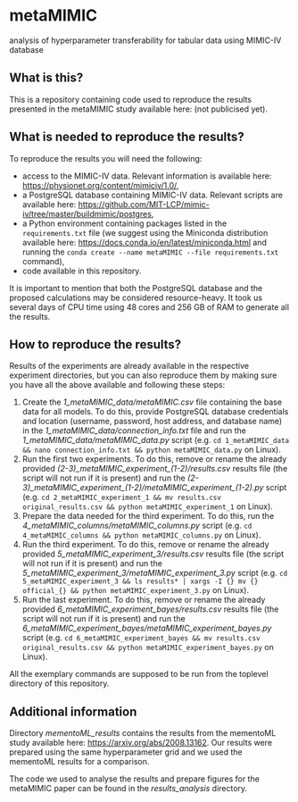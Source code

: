 # metaMIMIC

analysis of hyperparameter transferability for tabular data using MIMIC-IV database

## What is this?

This is a repository containing code used to reproduce the results presented in the metaMIMIC study available here: (not publicised yet).

## What is needed to reproduce the results?

To reproduce the results you will need the following:

* access to the MIMIC-IV data. Relevant information is available here: https://physionet.org/content/mimiciv/1.0/,
* a PostgreSQL database containing MIMIC-IV data. Relevant scripts are available here: https://github.com/MIT-LCP/mimic-iv/tree/master/buildmimic/postgres,
* a Python environment containing packages listed in the `requirements.txt` file (we suggest using the Miniconda distribution available here: https://docs.conda.io/en/latest/miniconda.html and running the `conda create --name metaMIMIC --file requirements.txt` command),
* code available in this repository.

It is important to mention that both the PostgreSQL database and the proposed calculations may be considered resource-heavy. It took us several days of CPU time using 48 cores and 256 GB of RAM to generate all the results.

## How to reproduce the results?

Results of the experiments are already available in the respective experiment directories, but you can also reproduce them by making sure you have all the above available and following these steps:

1. Create the *1_metaMIMIC_data/metaMIMIC.csv* file containing the base data for all models. To do this, provide PostgreSQL database credentials and location (username, password, host address, and database name) in the *1_metaMIMIC_data/connection_info.txt* file and run the *1_metaMIMIC_data/metaMIMIC_data.py* script (e.g. `cd 1_metaMIMIC_data && nano connection_info.txt && python metaMIMIC_data.py` on Linux).
2. Run the first two experiments. To do this, remove or rename the already provided *(2-3)\_metaMIMIC_experiment_(1-2)/results.csv* results file (the script will not run if it is present) and run the *(2-3)\_metaMIMIC_experiment_(1-2)/metaMIMIC_experiment_(1-2).py* script (e.g. `cd 2_metaMIMIC_experiment_1 && mv results.csv original_results.csv && python metaMIMIC_experiment_1` on Linux).
3. Prepare the data needed for the third experiment. To do this, run the *4_metaMIMIC_columns/metaMIMIC_columns.py* script (e.g. `cd 4_metaMIMIC_columns && python metaMIMIC_columns.py` on Linux).
4. Run the third experiment. To do this, remove or rename the already provided *5\_metaMIMIC_experiment_3/results.csv* results file (the script will not run if it is present) and run the *5\_metaMIMIC_experiment_3/metaMIMIC_experiment_3.py* script (e.g. `cd 5_metaMIMIC_experiment_3 && ls results* | xargs -I {} mv {} official_{} && python metaMIMIC_experiment_3.py` on Linux).
5. Run the last experiment. To do this, remove or rename the already provided *6\_metaMIMIC_experiment_bayes/results.csv* results file (the script will not run if it is present) and run the *6\_metaMIMIC_experiment_bayes/metaMIMIC_experiment_bayes.py* script (e.g. `cd 6_metaMIMIC_experiment_bayes && mv results.csv original_results.csv && python metaMIMIC_experiment_bayes.py` on Linux).

All the exemplary commands are supposed to be run from the toplevel directory of this repository.

## Additional information

Directory *mementoML_results* contains the results from the mementoML study available here: https://arxiv.org/abs/2008.13162. Our results were prepared using the same hyperparameter grid and we used the mementoML results for a comparison.

The code we used to analyse the results and prepare figures for the metaMIMIC paper can be found in the *results_analysis* directory.
